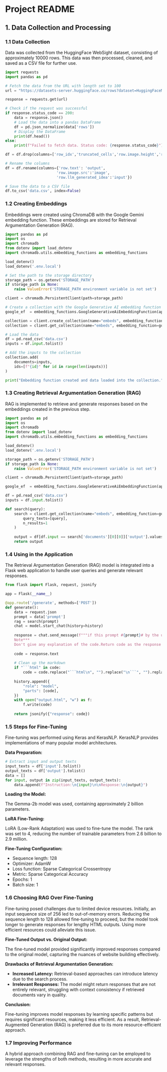 # Project README

## 1. Data Collection and Processing

### 1.1 Data Collection

Data was collected from the HuggingFace WebSight dataset, consisting of approximately 10000 rows. This data was then processed, cleaned, and saved as a CSV file for further use.

```python
import requests
import pandas as pd

# Fetch the data from the URL with length set to 100
url = "https://datasets-server.huggingface.co/rows?dataset=HuggingFaceM4%2FWebSight&config=v0.2&split=train&offset=0&length=10000"

response = requests.get(url)

# Check if the request was successful
if response.status_code == 200:
    data = response.json()
    # Load the data into a pandas DataFrame
    df = pd.json_normalize(data['rows'])
    # Display the DataFrame
    print(df.head())
else:
    print(f"Failed to fetch data. Status code: {response.status_code}")

df = df.drop(columns=['row_idx','truncated_cells','row.image.height','row.image.width'], axis=1)

# Rename the columns
df = df.rename(columns={'row.text': 'output',
                       'row.image.src':'image',
                       'row.llm_generated_idea':'input'})

# Save the data to a CSV file
df.to_csv('data.csv', index=False)
```

### 1.2 Creating Embeddings

Embeddings were created using ChromaDB with the Google Gemini embedding function. These embeddings are stored for Retrieval Argumentation Generation (RAG).

```python
import pandas as pd
import os
import chromadb
from dotenv import load_dotenv
import chromadb.utils.embedding_functions as embedding_functions

load_dotenv()
load_dotenv('.env.local')

# Set the path to the storage directory
storage_path = os.getenv('STORAGE_PATH')
if storage_path is None:
    raise ValueError('STORAGE_PATH environment variable is not set')

client = chromadb.PersistentClient(path=storage_path)

# Create a collection with the Google Generative AI embedding function
google_ef  = embedding_functions.GoogleGenerativeAiEmbeddingFunction(api_key=os.getenv("GEMINI_API_KEY"))

collection = client.create_collection(name="embeds", embedding_function=google_ef)
collection = client.get_collection(name="embeds", embedding_function=google_ef)

# Load the data
df = pd.read_csv('data.csv')
inputs = df.input.tolist()

# Add the inputs to the collection
collection.add(
    documents=inputs,
    ids=[f"{id}" for id in range(len(inputs))]
)

print("Embedding function created and data loaded into the collection.")
```

### 1.3 Creating Retrieval Argumentation Generation (RAG)

RAG is implemented to retrieve and generate responses based on the embeddings created in the previous step.

```python
import pandas as pd
import os
import chromadb
from dotenv import load_dotenv
import chromadb.utils.embedding_functions as embedding_functions

load_dotenv()
load_dotenv('.env.local')

storage_path = os.getenv('STORAGE_PATH')
if storage_path is None:
    raise ValueError('STORAGE_PATH environment variable is not set')

client = chromadb.PersistentClient(path=storage_path)

google_ef  = embedding_functions.GoogleGenerativeAiEmbeddingFunction(api_key=os.getenv("GEMINI_API_KEY"))

df = pd.read_csv('data.csv')
inputs = df.input.tolist()

def search(query):
    search = client.get_collection(name="embeds", embedding_function=google_ef).query(
        query_texts=[query],
        n_results=1
    )
    
    output = df[df.input == search['documents'][0][0]]['output'].values[0]
    return output
```

### 1.4 Using in the Application

The Retrieval Argumentation Generation (RAG) model is integrated into a Flask web application to handle user queries and generate relevant responses.

```python
from flask import Flask, request, jsonify

app = Flask(__name__)

@app.route('/generate', methods=['POST'])
def generate():
    data = request.json
    prompt = data['prompt']
    rag = search(prompt)
    chat = model.start_chat(history=history)
    
    response = chat.send_message(f"""if this prompt #{prompt}# by the user is requesting for a website Return this *exact* code  #{rag}#  as your response.  Else if the prompt  requesting for the  changing the component of the  website (that you provided in previous response)then only modify the code and return the modified code.Else converse with the user and tell them that you are a website builder and you return html,css,js code for a website prompt.
    Note***                             
    Don't give any explanation of the code.Return code as the response for user to copy easily .***""")
    
    code = response.text
    
    # Clean up the markdown
    if "```html" in code:
        code = code.replace("```html\n", "").replace("\n```", "").replace("\\n", "\n").replace("```html", "")
        
    history.append({
        "role": "model",
        "parts": [code],
    })
    with open("output.html", "w") as f:
        f.write(code)
        
    return jsonify({"response": code})
```

### 1.5 Steps for Fine-Tuning

Fine-tuning was performed using Keras and KerasNLP. KerasNLP provides implementations of many popular model architectures.

**Data Preparation:**

```python
# Extract input and output texts
input_texts = df['input'].tolist()
output_texts = df['output'].tolist()
data = []
for input, output in zip(input_texts, output_texts):
    data.append(f"Instruction:\n{input}\n\nResponse:\n{output}")
```

**Loading the Model:**

The Gemma-2b model was used, containing approximately 2 billion parameters.

**LoRA Fine-Tuning:**

LoRA (Low-Rank Adaptation) was used to fine-tune the model. The rank was set to 4, reducing the number of trainable parameters from 2.6 billion to 2.9 million.

**Fine-Tuning Configuration:**

- Sequence length: 128
- Optimizer: AdamW
- Loss function: Sparse Categorical Crossentropy
- Metric: Sparse Categorical Accuracy
- Epochs: 1
- Batch size: 1

### 1.6 Choosing RAG Over Fine-Tuning

Fine-tuning posed challenges due to limited device resources. Initially, an input sequence size of 256 led to out-of-memory errors. Reducing the sequence length to 128 allowed fine-tuning to proceed, but the model took longer to generate responses for lengthy HTML outputs. Using more efficient resources could alleviate this issue.

**Fine-Tuned Output vs. Original Output:**

The fine-tuned model provided significantly improved responses compared to the original model, capturing the nuances of website building effectively.

**Drawbacks of Retrieval Argumentation Generation:**

- **Increased Latency:** Retrieval-based approaches can introduce latency due to the search process.
- **Irrelevant Responses:** The model might return responses that are not entirely relevant, struggling with context consistency if retrieved documents vary in quality.

**Conclusion:**

Fine-tuning improves model responses by learning specific patterns but requires significant resources, making it less efficient. As a result, Retrieval-Augmented Generation (RAG) is preferred due to its more resource-efficient approach.

### 1.7 Improving Performance

A hybrid approach combining RAG and fine-tuning can be employed to leverage the strengths of both methods, resulting in more accurate and relevant responses.

